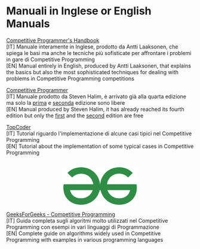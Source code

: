 <h1>Manuali in Inglese or English Manuals</h1>

[Competitive Programmer's Handbook](https://github.com/fralabi/CybergroundCoding/blob/main/ManualiInglese/Competitive%20Programmer%E2%80%99s%20Handbook.pdf) <br>
[IT] Manuale interamente in Inglese, prodotto da Antti Laaksonen, che spiega le basi ma anche le tecniche più sofisticate per affrontare i problemi in gare di Competitive Programming<br>
[EN] Manual entirely in English, produced by Antti Laaksonen, that explains the basics but also the most sophisticated techniques for dealing with problems in Competitive Programming competitions<br>

[Competitive Programmer](https://github.com/fralabi/CybergroundCoding/blob/main/ManualiInglese/Competitive%20Programming.pdf) <br>
[IT] Manuale prodotto da Steven Halim, è arrivato già alla quarta edizione ma solo la [prima](https://cpbook.net/#CP1details) e [seconda](https://cpbook.net/#CP2details) edizione sono libere<br>
[EN] Manual produced by Steven Halim, it has already reached its fourth edition but only the [first](https://cpbook.net/#CP1details) and the [second](https://cpbook.net/#CP2details) edition are free <br>

[TopCoder](https://www.topcoder.com/community/competitive-programming/tutorials/)<br>
[IT] Tutorial riguardo l'implementazione di alcune casi tipici nel Competitive Programming<br>
[EN] Tutorial about the implementation of some typical cases in Competitive Programming<br><br>

<p align="center">
<img src="https://github.com/fralabi/images/blob/main/1200px-GeeksforGeeks.svg.png" height="100" weight="100" style="align:center">
</p>

[GeeksForGeeks - Competitive Programming](https://www.geeksforgeeks.org/competitive-programming-a-complete-guide/)<br>
[IT] Guida completa sugli algoritmi molto utilizzati nel Competitive Programming con esempi in vari linguaggi di Programmazione<br>
[EN] Complete guide on algorithms widely used in Competitive Programming with examples in various programming languages<br>
